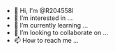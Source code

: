 - 👋 Hi, I’m @R204558l
- 👀 I’m interested in ...
- 🌱 I’m currently learning ...
- 💞️ I’m looking to collaborate on ...
- 📫 How to reach me ...

<!---
R204558l/R204558l is a ✨ special ✨ repository because its `README.md` (this file) appears on your GitHub profile.
You can click the Preview link to take a look at your changes.
--->
